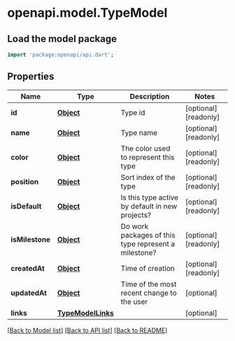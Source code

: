 # openapi.model.TypeModel

## Load the model package
```dart
import 'package:openapi/api.dart';
```

## Properties
Name | Type | Description | Notes
------------ | ------------- | ------------- | -------------
**id** | [**Object**](.md) | Type id | [optional] [readonly] 
**name** | [**Object**](.md) | Type name | [optional] [readonly] 
**color** | [**Object**](.md) | The color used to represent this type | [optional] [readonly] 
**position** | [**Object**](.md) | Sort index of the type | [optional] [readonly] 
**isDefault** | [**Object**](.md) | Is this type active by default in new projects? | [optional] [readonly] 
**isMilestone** | [**Object**](.md) | Do work packages of this type represent a milestone? | [optional] [readonly] 
**createdAt** | [**Object**](.md) | Time of creation | [optional] [readonly] 
**updatedAt** | [**Object**](.md) | Time of the most recent change to the user | [optional] 
**links** | [**TypeModelLinks**](TypeModelLinks.md) |  | [optional] 

[[Back to Model list]](../README.md#documentation-for-models) [[Back to API list]](../README.md#documentation-for-api-endpoints) [[Back to README]](../README.md)


